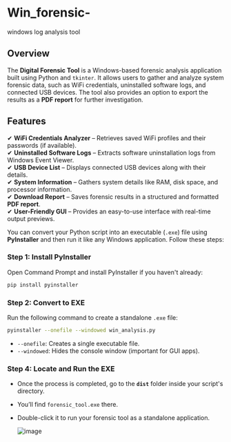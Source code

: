 # Win_forensic-
windows log analysis tool

## Overview  
The **Digital Forensic Tool** is a Windows-based forensic analysis application built using Python and `tkinter`. It allows users to gather and analyze system forensic data, such as WiFi credentials, uninstalled software logs, and connected USB devices. The tool also provides an option to export the results as a **PDF report** for further investigation.  

## Features  
✔ **WiFi Credentials Analyzer** – Retrieves saved WiFi profiles and their passwords (if available).  
✔ **Uninstalled Software Logs** – Extracts software uninstallation logs from Windows Event Viewer.  
✔ **USB Device List** – Displays connected USB devices along with their details.  
✔ **System Information** – Gathers system details like RAM, disk space, and processor information.  
✔ **Download Report** – Saves forensic results in a structured and formatted **PDF report**.  
✔ **User-Friendly GUI** – Provides an easy-to-use interface with real-time output previews.  


You can convert your Python script into an executable (`.exe`) file using **PyInstaller** and then run it like any Windows application. Follow these steps:

### **Step 1: Install PyInstaller**  
Open Command Prompt and install PyInstaller if you haven't already:  
```bash
pip install pyinstaller
```


### **Step 2: Convert to EXE**  
Run the following command to create a standalone `.exe` file:  
```bash
pyinstaller --onefile --windowed win_analysis.py
```
- `--onefile`: Creates a single executable file.  
- `--windowed`: Hides the console window (important for GUI apps).  

### **Step 4: Locate and Run the EXE**  
- Once the process is completed, go to the **`dist`** folder inside your script's directory.  
- You’ll find `forensic_tool.exe` there.  
- Double-click it to run your forensic tool as a standalone application.

  ![image](https://github.com/user-attachments/assets/8bb3fc35-0d75-46b8-990e-1cf9909535ea)  


